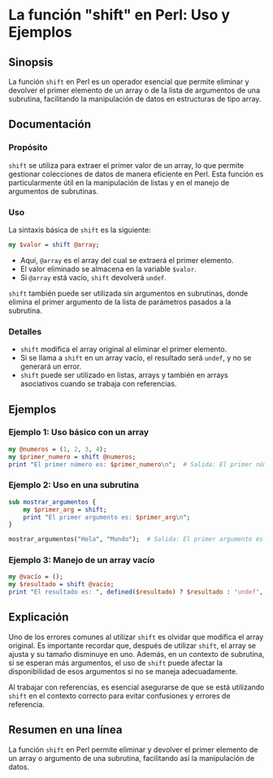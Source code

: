 <!--
Meta Description: # La función "shift" en Perl: Uso y Ejemplos ## Sinopsis La función `shift` en Perl es un operador esencial que permite eliminar y devolver el primer ...
Meta Keywords: shift, array, primer, perl, resultado
-->

# La función "shift" en Perl: Uso y Ejemplos

## Sinopsis
La función `shift` en Perl es un operador esencial que permite eliminar y devolver el primer elemento de un array o de la lista de argumentos de una subrutina, facilitando la manipulación de datos en estructuras de tipo array.

## Documentación
### Propósito
`shift` se utiliza para extraer el primer valor de un array, lo que permite gestionar colecciones de datos de manera eficiente en Perl. Esta función es particularmente útil en la manipulación de listas y en el manejo de argumentos de subrutinas.

### Uso
La sintaxis básica de `shift` es la siguiente:

```perl
my $valor = shift @array;
```

- Aquí, `@array` es el array del cual se extraerá el primer elemento. 
- El valor eliminado se almacena en la variable `$valor`.
- Si `@array` está vacío, `shift` devolverá `undef`.

`shift` también puede ser utilizada sin argumentos en subrutinas, donde elimina el primer argumento de la lista de parámetros pasados a la subrutina.

### Detalles
- `shift` modifica el array original al eliminar el primer elemento.
- Si se llama a `shift` en un array vacío, el resultado será `undef`, y no se generará un error.
- `shift` puede ser utilizado en listas, arrays y también en arrays asociativos cuando se trabaja con referencias.

## Ejemplos
### Ejemplo 1: Uso básico con un array
```perl
my @numeros = (1, 2, 3, 4);
my $primer_numero = shift @numeros;
print "El primer número es: $primer_numero\n";  # Salida: El primer número es: 1
```

### Ejemplo 2: Uso en una subrutina
```perl
sub mostrar_argumentos {
    my $primer_arg = shift;
    print "El primer argumento es: $primer_arg\n";
}

mostrar_argumentos("Hola", "Mundo");  # Salida: El primer argumento es: Hola
```

### Ejemplo 3: Manejo de un array vacío
```perl
my @vacío = ();
my $resultado = shift @vacío;
print "El resultado es: ", defined($resultado) ? $resultado : 'undef', "\n";  # Salida: El resultado es: undef
```

## Explicación
Uno de los errores comunes al utilizar `shift` es olvidar que modifica el array original. Es importante recordar que, después de utilizar `shift`, el array se ajusta y su tamaño disminuye en uno. Además, en un contexto de subrutina, si se esperan más argumentos, el uso de `shift` puede afectar la disponibilidad de esos argumentos si no se maneja adecuadamente.

Al trabajar con referencias, es esencial asegurarse de que se está utilizando `shift` en el contexto correcto para evitar confusiones y errores de referencia.

## Resumen en una línea
La función `shift` en Perl permite eliminar y devolver el primer elemento de un array o argumento de una subrutina, facilitando así la manipulación de datos.